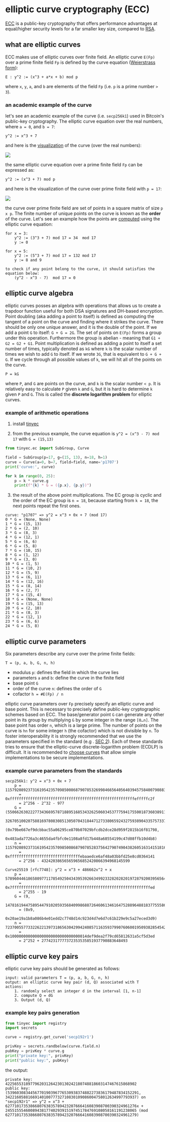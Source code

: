 # elliptic curve cryptography (ECC)

[ECC](http://www.secg.org/sec1-v2.pdf) is a public-key cryptography that offers performance advantages at equal/higher security levels for a far smaller key size, compared to [RSA](https://fadasr.github.io/RSA-cryptography/). 

## what are elliptic curves

ECC makes use of elliptic curves over finite field. An elliptic curve `E(Fp)` over a prime finite field `Fp` is defined by the curve equation ([Weierstrass form](https://en.wikipedia.org/wiki/Elliptic_curve "Elliptic curve")):   

```
E : y^2 := (x^3 + a*x + b) mod p  
```

where `x`, `y`, `a`, and `b` are elements of the field `Fp` (i.e. `p` is a prime number `> 3`).

### an academic example of the curve

let's see an academic example of the curve (i.e. `secp256k1`) used in Bitcoin's public-key cryptography. The elliptic curve equation over the real numbers, where `a = 0`, and `b = 7`:

```
y^2 := x^3 + 7
```

and here is the [visualization](https://kevinmehall.net/p/equationexplorer/#%5B-17,17,-17,17%5D&i%7Cy%5E2=x%5E3+7) of the curve (over the real numbers):

![](https://fadasr.github.io/images/secp256k1-graph-real-numbers.png) 

the same elliptic curve equation over a prime finite field `Fp` can be expressed as:

```
y^2 := (x^3 + 7) mod p
```

and here is the visualization of the curve over prime finite field with `p = 17`:

![](https://fadasr.github.io/images/secp256k1-graph-prime-field.png)

the curve over prime finite field are set of points in a square matrix of size `p x p`. The finite number of unique points on the curve is known as the **order** of the curve. Let's see an example how the points are [computed](https://www.wolframalpha.com/input/?i=y%5E2+%3D+34+mod+17) using the elliptic curve equation:

```
for x = 3:
	y^2 := (3^3 + 7) mod 17 = 34  mod 17
	y := 0

for x = 5:
	y^2 := (5^3 + 7) mod 17 = 132 mod 17
	y := 8 and 9

to check if any point belong to the curve, it should satisfies the equation below:
	(y^2 - x^3 - 7)  mod 17 = 0
```

## elliptic curve algebra

elliptic curves posses an algebra with operations that allows us to create a trapdoor function useful for both DSA signatures and DH-based encryption. Point doubling (aka adding a point to itself) is defined as computing the tangent of a point on the curve and finding where it strikes the curve. There should be only one unique answer, and it is the double of the point. If we add a point `G` to itself: `G + G = 2G`. The set of points on `E(Fp)` forms a group under this operation. Furthermore the group is abelian - meaning that `G1 + G2 = G2 + G1`. Point multiplication is defined as adding a point to itself a set number of times, typically denoted as `kG` where `k` is the scalar number of times we wish to add `G` to itself. If we wrote `3G`, that is equivalent to `G + G + G`. If we cycle through all possible values of `k`, we will hit all of the points on the curve.

```
P = kG
```

where `P`, and `G` are points on the curve, and `k` is the scalar number `< p`. It is relatively easy to calculate `P` given `k` and `G`, but it is hard to determine `k` given `P` and `G`. This is called the **discrete logarithm problem** for elliptic curves. 

### example of arithmetic operations

1) install [tinyec](https://github.com/alexmgr/tinyec)

2) from the previous example, the curve equation is `y^2 = (x^3 - 7) mod 17` with `G = (15,13)`

```python
from tinyec.ec import SubGroup, Curve

field = SubGroup(p=17, g=(15, 13), n=18, h=1)
curve = Curve(a=0, b=7, field=field, name='p1707')
print('curve:', curve)

for k in range(0, 25):
    p = k * curve.g
    print(f"{k} * G = ({p.x}, {p.y})")
```

3) the result of the above point multiplications. The EC group is cyclic and the order of the EC group is `n = 18`, because starting from `k = 18`, the next points repeat the first ones.

```
curve: "p1707" => y^2 = x^3 + 0x + 7 (mod 17)
0 * G = (None, None)
1 * G = (15, 13)
2 * G = (2, 10)
3 * G = (8, 3)
4 * G = (12, 1)
5 * G = (6, 6)
6 * G = (5, 8)
7 * G = (10, 15)
8 * G = (1, 12)
9 * G = (3, 0)
10 * G = (1, 5)
11 * G = (10, 2)
12 * G = (5, 9)
13 * G = (6, 11)
14 * G = (12, 16)
15 * G = (8, 14)
16 * G = (2, 7)
17 * G = (15, 4)
18 * G = (None, None)
19 * G = (15, 13)
20 * G = (2, 10)
21 * G = (8, 3)
22 * G = (12, 1)
23 * G = (6, 6)
24 * G = (5, 8)
```

## elliptic curve parameters

Six parameters describe any curve over the prime finite fields:

```
T = (p, a, b, G, n, h)
```

- modulus `p`: defines the field in which the curve lies
- parameters `a` and `b`: define the curve in the finite field
- base point `G`
- order of the curve `n`: defines the order of `G`
- cofactor `h = #E(Fp) / n`

elliptic curve parameters over `Fp` precisely specify an elliptic curve and base point. This is necessary to precisely define public-key cryptographic schemes based on ECC. The base/generator point `G` can generate any other point in its group by multiplying `G` by some integer in the range `[0…n]`. The base point has order `n`, which is a large prime. The number of points on the curve is `hn` for some integer `h` (the cofactor) which is not divisible by `n`. To foster interoperability it is strongly recommended that we use the parameters specified in the standard (e.g . [SEC 2](https://safecurves.cr.yp.to/refs.html#2010/certicom-sec2)). Each of these standards tries to ensure that the elliptic-curve discrete-logarithm problem (ECDLP) is difficult. It is recommended to [choose curves](https://safecurves.cr.yp.to/index.html) that allow simple implementations to be secure implementations.

### example curve parameters from the standards

```
secp256k1: y^2 = x^3 + 0x + 7
	p = 115792089237316195423570985008687907853269984665640564039457584007908834671663
	  = 0xfffffffffffffffffffffffffffffffffffffffffffffffffffffffefffffc2f
	  = 2^256 - 2^32 - 977
	G = (55066263022277343669578718895168534326250603453777594175500187360389116729240,
	    32670510020758816978083085130507043184471273380659243275938904335757337482424)
	  = (0x79be667ef9dcbbac55a06295ce870b07029bfcdb2dce28d959f2815b16f81798,
	    0x483ada7726a3c4655da4fbfc0e1108a8fd17b448a68554199c47d08ffb10d4b8)
	n = 115792089237316195423570985008687907852837564279074904382605163141518161494337
	  = 0xfffffffffffffffffffffffffffffffebaaedce6af48a03bbfd25e8cd0364141
	  = 2^256 - 432420386565659656852420866394968145599

Curve25519 [rfc7748]: y^2 = x^3 + 486662x^2 + x
	p = 57896044618658097711785492504343953926634992332820282019728792003956564819949
	  = 0x7fffffffffffffffffffffffffffffffffffffffffffffffffffffffffffffed
	  = 2^255 - 19
	G = (9,
	    14781619447589544791020593568409986887264606134616475288964881837755586237401)
	  = (0x9,
	    0x20ae19a1b8a086b4e01edd2c7748d14c923d4d7e6d7c61b229e9c5a27eced3d9)
	n = 7237005577332262213973186563042994240857116359379907606001950938285454250989
	  = 0x1000000000000000000000000000000014def9dea2f79cd65812631a5cf5d3ed
	  = 2^252 + 27742317777372353535851937790883648493
```

## elliptic curve key pairs

elliptic curve key pairs should be generated as follows:

```
input: valid parameters T = (p, a, b, G, n, h)
output: an elliptic curve key pair (d, Q) associated with T
actions:
	1. randomly select an integer d in the interval [1, n-1]
	2. compute Q = dG
	3. Output (d, Q)  
```

### example key pairs generation

```python
from tinyec import registry
import secrets

curve = registry.get_curve('secp192r1')

privKey = secrets.randbelow(curve.field.n)
pubKey = privKey * curve.g
print("private key:", privKey)
print("public key:", pubKey)
```

the output:

```
private key: 4225655318977962031264230130242180748818603147467615868902
public key: (5396030834456770190396776530938374882273836179487834152291, 3422160588166914010077732710830109086004758012634997793937) on "secp192r1" => y^2 = x^3 + 6277101735386680763835789423207666416083908700390324961276x + 2455155546008943817740293915197451784769108058161191238065 (mod 6277101735386680763835789423207666416083908700390324961279)
```
<!--stackedit_data:
eyJoaXN0b3J5IjpbMTE2NjgxNTE5OCwtMzg5ODEwNTA0LC0xNT
I3NDk4MjMwLDE1MjE5MDI1LC0xMTg2ODM0MjU0LDk5MDgyMjI0
OF19
-->